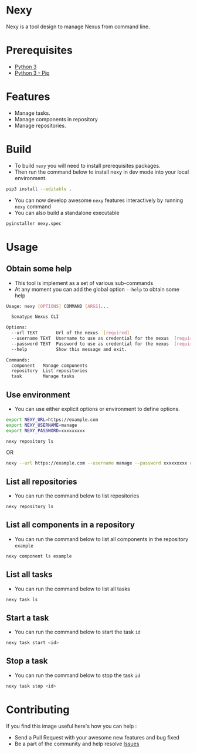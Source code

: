 # Nexy
Nexy is a tool design to manage Nexus from command line.

# Prerequisites
* [Python 3](https://docs.python.org/3/)
* [Python 3 - Pip](https://pypi.org/project/pip/)

# Features
* Manage tasks.
* Manage components in repository
* Manage repositories.

# Build
* To build `nexy` you will need to install prerequisites packages.
* Then run the command below to install nexy in dev mode into your local environment.

```bash
pip3 install --editable .
```

* You can now develop awesome `nexy` features interactively by running `nexy` command
* You can also build a standalone executable
```bash
pyinstaller nexy.spec
```

# Usage

## Obtain some help
* This tool is implement as a set of various sub-commands
* At any moment you can add the global option `--help` to obtain some help

```bash
Usage: nexy [OPTIONS] COMMAND [ARGS]...

  Sonatype Nexus CLI

Options:
  --url TEXT       Url of the nexus  [required]
  --username TEXT  Username to use as credential for the nexus  [required]
  --password TEXT  Password to use as credential for the nexus  [required]
  --help           Show this message and exit.

Commands:
  component   Manage components
  repository  List repositories
  task        Manage tasks
```

## Use environment
* You can use either explicit options or environment to define options.
```bash
export NEXY_URL=https://example.com
export NEXY_USERNAME=manage
export NEXY_PASSWORD=xxxxxxxxx

nexy repository ls
```
OR
```bash
nexy --url https://example.com --username manage --password xxxxxxxxx repository ls
```

## List all repositories
* You can run the command below to list repositories

```bash
nexy repository ls
```

## List all components in a repository
* You can run the command below to list all components in the repository `example`

```bash
nexy component ls example
```

## List all tasks
* You can run the command below to list all tasks

```bash
nexy task ls
```

## Start a task
* You can run the command below to start the task `id`

```bash
nexy task start <id>
```

## Stop a task
* You can run the command below to stop the task `id`

```bash
nexy task stop <id>
```

# Contributing
If you find this image useful here's how you can help :

* Send a Pull Request with your awesome new features and bug fixed
* Be a part of the community and help resolve [Issues](https://github.com/amannocci/nexy/issues)
